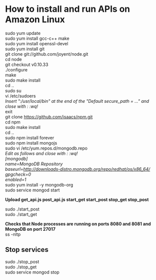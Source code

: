# How to install and run APIs on Amazon Linux

sudo yum update  
sudo yum install gcc-c++ make  
sudo yum install openssl-devel  
sudo yum install git  
git clone git://github.com/joyent/node.git  
cd node  
git checkout v0.10.33  
./configure  
make  
sudo make install  
cd ..  
sudo su  
vi /etc/sudoers  
	*Insert ":/usr/local/bin" at the end of the "Default secure_path = ..." and close with : <ESC> :wq! <ENTER>*  
exit  
git clone https://github.com/isaacs/npm.git  
cd npm  
sudo make install  
cd ..  
sudo npm install forever  
sudo npm install mongojs  
sudo vi /etc/yum.repos.d/mongodb.repo  
	*Edit as follows and close with : <ESC> :wq! <ENTER>*  
	*[mongodb]*  
	*name=MongoDB Repository*  
	*baseurl=http://downloads-distro.mongodb.org/repo/redhat/os/x86_64/*  
	*gpgcheck=0*  
	*enabled=1*  
sudo yum install -y mongodb-org  
sudo service mongod start  
  
**Upload get_api.js post_api.js start_get start_post stop_get stop_post**  
  
sudo ./start_post  
sudo ./start_get  
  
**Checks that Node processes are running on ports 8080 and 8081 and MongoDB on port 27017**  
ss -nltp  
  
## Stop services  
sudo ./stop_post  
sudo ./stop_get  
sudo service mongod stop  